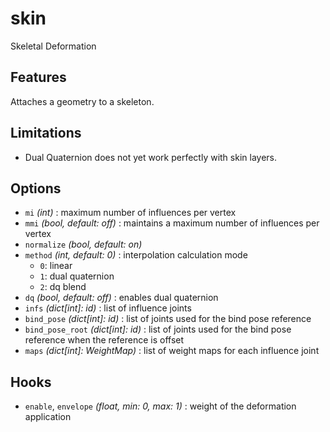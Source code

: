 # skin

Skeletal Deformation


## Features

Attaches a geometry to a skeleton.


## Limitations

- Dual Quaternion does not yet work perfectly with skin layers.  


## Options

- `mi` *(int)* : maximum number of influences per vertex  
- `mmi` *(bool, default: off)* : maintains a maximum number of influences per vertex  
- `normalize` *(bool, default: on)*  
- `method` *(int, default: 0)* : interpolation calculation mode  
  - `0`: linear  
  - `1`: dual quaternion  
  - `2`: dq blend  
- `dq` *(bool, default: off)* : enables dual quaternion  
- `infs` *(dict[int]: id)* : list of influence joints  
- `bind_pose` *(dict[int]: id)* : list of joints used for the bind pose reference  
- `bind_pose_root` *(dict[int]: id)* : list of joints used for the bind pose reference when the reference is offset  
- `maps` *(dict[int]: WeightMap)* : list of weight maps for each influence joint  


## Hooks

- `enable`, `envelope` *(float, min: 0, max: 1)* : weight of the deformation application  